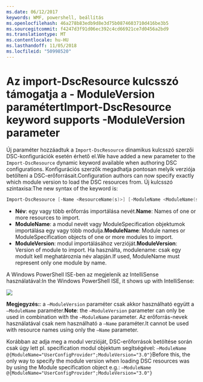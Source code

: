 ```yaml
---
ms.date: 06/12/2017
keywords: WMF, powershell, beállítás
ms.openlocfilehash: 46a278b83edb9d8e3d75b0874603710d416be3b5
ms.sourcegitcommit: f4247d3f91d06ec392c4cd66921ce7d0456a2bd9
ms.translationtype: MT
ms.contentlocale: hu-HU
ms.lasthandoff: 11/05/2018
ms.locfileid: "50998520"
---
```

# <a name="import-dscresource-keyword-supports--moduleversion-parameter"></a><span data-ttu-id="f4b17-102">Az import-DscResource kulcsszó támogatja a - ModuleVersion paramétert</span><span class="sxs-lookup"><span data-stu-id="f4b17-102">Import-DscResource keyword supports -ModuleVersion parameter</span></span>

<span data-ttu-id="f4b17-103">Új paraméter hozzáadtuk a `Import-DscResource` dinamikus kulcsszó szerzői DSC-konfigurációk esetén érhető el.</span><span class="sxs-lookup"><span data-stu-id="f4b17-103">We have added a new parameter to the `Import-DscResource` dynamic keyword available when authoring DSC configurations.</span></span> <span data-ttu-id="f4b17-104">Konfigurációs szerzők megadhatja pontosan melyik verziója betölteni a DSC-erőforrásait.</span><span class="sxs-lookup"><span data-stu-id="f4b17-104">Configuration authors can now specify exactly which module version to load the DSC resources from.</span></span> <span data-ttu-id="f4b17-105">Új kulcsszó szintaxisa:</span><span class="sxs-lookup"><span data-stu-id="f4b17-105">The new syntax of the keyword is:</span></span>

```powershell
Import-DscResource [-Name <ResourceName(s)>] [-ModuleName <ModuleName(s)>] [-ModuleVersion <ModuleVersion>]
```

* <span data-ttu-id="f4b17-106">**Név**: egy vagy több erőforrás importálása nevét.</span><span class="sxs-lookup"><span data-stu-id="f4b17-106">**Name**: Names of one or more resources to import.</span></span>
* <span data-ttu-id="f4b17-107">**ModuleName**: a modul nevét vagy ModuleSpecification objektumok importálása egy vagy több modulja.</span><span class="sxs-lookup"><span data-stu-id="f4b17-107">**ModuleName**: Module names or ModuleSpecification objects of one or more modules to import.</span></span>
* <span data-ttu-id="f4b17-108">**ModuleVersion**: modul importálásához verzióját.</span><span class="sxs-lookup"><span data-stu-id="f4b17-108">**ModuleVersion**: Version of module to import.</span></span> <span data-ttu-id="f4b17-109">Ha használta, modulename: csak egy modult kell meghatároznia név alapján.</span><span class="sxs-lookup"><span data-stu-id="f4b17-109">If used, ModuleName must represent only one module by name.</span></span>

<span data-ttu-id="f4b17-110">A Windows PowerShell ISE-ben az megjelenik az IntelliSense használatával:</span><span class="sxs-lookup"><span data-stu-id="f4b17-110">In the Windows PowerShell ISE, it shows up with IntelliSense:</span></span>

![](../images/Import-DscResource-Modversion.jpg)

<span data-ttu-id="f4b17-111">**Megjegyzés:**: a `–ModuleVersion` paraméter csak akkor használható együtt a `–ModuleName` paraméter.</span><span class="sxs-lookup"><span data-stu-id="f4b17-111">**Note**: the `–ModuleVersion` parameter can only be used in combination with the `–ModuleName` parameter.</span></span> <span data-ttu-id="f4b17-112">Az erőforrás-nevek használatával csak nem használható a `–Name` paraméter.</span><span class="sxs-lookup"><span data-stu-id="f4b17-112">It cannot be used with resource names using only the `–Name` parameter.</span></span>

<span data-ttu-id="f4b17-113">Korábban az adja meg a modul verzióját, DSC-erőforrások betöltése során csak úgy lett pl. specification modul objektum segítségével: `–ModuleName @{ModuleName="UserConfigProvider";ModuleVersion="3.0"}`</span><span class="sxs-lookup"><span data-stu-id="f4b17-113">Before this, the only way to specify the module version when loading DSC resources was by using the Module specification object e.g.: `–ModuleName @{ModuleName="UserConfigProvider";ModuleVersion="3.0"}`</span></span>
